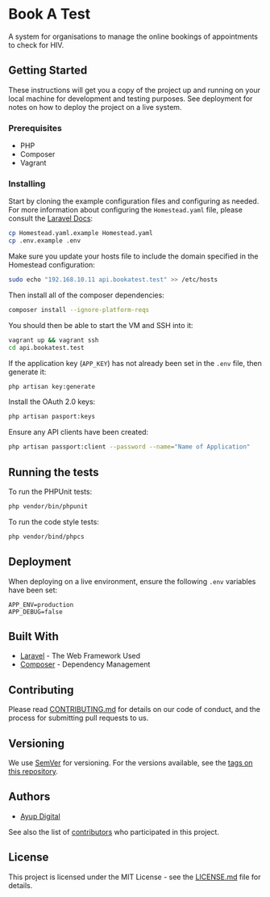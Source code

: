 # Book A Test


A system for organisations to manage the online bookings of appointments to check for HIV.

## Getting Started

These instructions will get you a copy of the project up and running on your local machine for development and testing purposes. See deployment for notes on how to deploy the project on a live system.

### Prerequisites

* PHP
* Composer
* Vagrant

### Installing

Start by cloning the example configuration files and configuring as needed. For more information about configuring the 
`Homestead.yaml` file, please consult the [Laravel Docs](https://laravel.com/docs/5.6/homestead):

```bash
cp Homestead.yaml.example Homestead.yaml
cp .env.example .env
```

Make sure you update your hosts file to include the domain specified in the Homestead configuration:

```bash
sudo echo "192.168.10.11 api.bookatest.test" >> /etc/hosts
```

Then install all of the composer dependencies:

```bash
composer install --ignore-platform-reqs
```

You should then be able to start the VM and SSH into it:

```bash
vagrant up && vagrant ssh
cd api.bookatest.test
```

If the application key (`APP_KEY`) has not already been set in the `.env` file, then generate it:

```bash
php artisan key:generate
``` 

Install the OAuth 2.0 keys:

```bash
php artisan pasport:keys
```

Ensure any API clients have been created:

```bash
php artisan passport:client --password --name="Name of Application"
```

## Running the tests

To run the PHPUnit tests:
 
```bash
php vendor/bin/phpunit
```

To run the code style tests:

```bash
php vendor/bind/phpcs
```

## Deployment

When deploying on a live environment, ensure the following `.env` variables have been set:

```dotenv
APP_ENV=production
APP_DEBUG=false
```

## Built With

* [Laravel](https://laravel.com/docs/) - The Web Framework Used
* [Composer](https://getcomposer.org/doc/) - Dependency Management

## Contributing

Please read [CONTRIBUTING.md](https://gist.github.com/PurpleBooth/b24679402957c63ec426) for details on our code of conduct, and the process for submitting pull requests to us.

## Versioning

We use [SemVer](http://semver.org/) for versioning. For the versions available, see the [tags on this repository](https://github.com/BookATest/api/tags). 

## Authors

* [Ayup Digital](https://ayup.agency/)

See also the list of [contributors](https://github.com/BookATest/api/contributors) who participated in this project.

## License

This project is licensed under the MIT License - see the [LICENSE.md](LICENSE.md) file for details.
